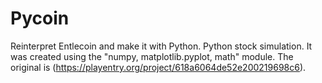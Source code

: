 # Pycoin
Reinterpret Entlecoin and make it with Python. 
Python stock simulation. It was created using the "numpy, matplotlib.pyplot, math" module.
The original is (https://playentry.org/project/618a6064de52e200219698c6).
